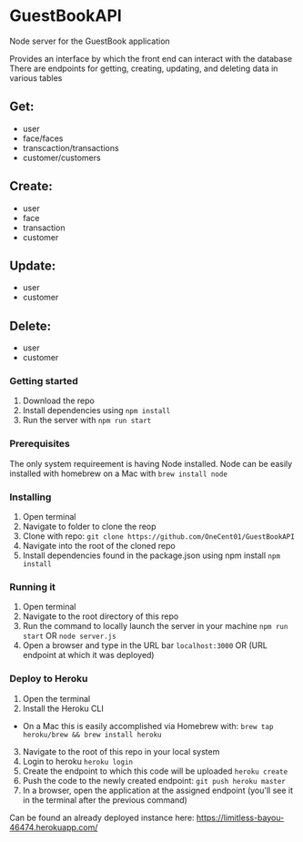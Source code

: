 # GuestBookAPI
Node server for the GuestBook application

Provides an interface by which the front end can interact with the database
There are endpoints for getting, creating, updating, and deleting data in various tables

## Get:
- user
- face/faces
- transcaction/transactions
- customer/customers

## Create:
- user
- face
- transaction
- customer

## Update: 
- user
- customer

## Delete:
- user
- customer


### Getting started
1. Download the repo
2. Install dependencies using `npm install`
3. Run the server with `npm run start`


### Prerequisites
The only system requireement is having Node installed.
Node can be easily installed with homebrew on a Mac with `brew install node`


### Installing
1. Open terminal
2. Navigate to folder to clone the reop
3. Clone with repo: 
`git clone https://github.com/OneCent01/GuestBookAPI`
4. Navigate into the root of the cloned repo
5. Install dependencies found in the package.json using npm install
`npm install`


### Running it
1. Open terminal
2. Navigate to the root directory of this repo
3. Run the command to locally launch the server in your machine
`npm run start` OR `node server.js`
4. Open a browser and type in the URL bar
`localhost:3000` OR (URL endpoint at which it was deployed)


### Deploy to Heroku
1. Open the terminal
2. Install the Heroku CLI
  - On a Mac this is easily accomplished via Homebrew with: 
  `brew tap heroku/brew && brew install heroku`
3. Navigate to the root of this repo in your local system
4. Login to heroku
`heroku login`
5. Create the endpoint to which this code will be uploaded
`heroku create`
6. Push the code to the newly created endpoint: 
`git push heroku master`
7. In a browser, open the application at the assigned endpoint (you'll see it in the terminal after the previous command)

Can be found an already deployed instance here: 
https://limitless-bayou-46474.herokuapp.com/

